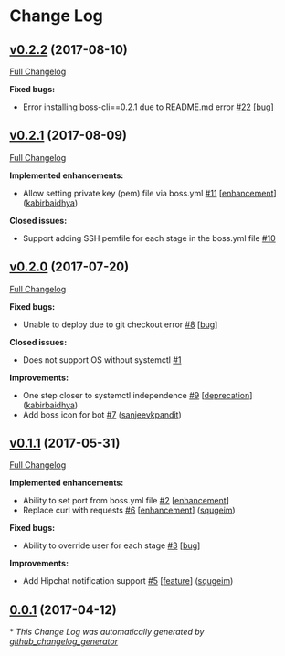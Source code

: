 # Change Log

## [v0.2.2](https://github.com/kabirbaidhya/boss-cli/tree/v0.2.2) (2017-08-10)
[Full Changelog](https://github.com/kabirbaidhya/boss-cli/compare/v0.2.1...v0.2.2)

**Fixed bugs:**

- Error installing boss-cli==0.2.1 due to README.md error [\#22](https://github.com/kabirbaidhya/boss-cli/issues/22) [[bug](https://github.com/kabirbaidhya/boss-cli/labels/bug)]

## [v0.2.1](https://github.com/kabirbaidhya/boss-cli/tree/v0.2.1) (2017-08-09)
[Full Changelog](https://github.com/kabirbaidhya/boss-cli/compare/v0.2.0...v0.2.1)

**Implemented enhancements:**

- Allow setting private key \(pem\) file via boss.yml [\#11](https://github.com/kabirbaidhya/boss-cli/pull/11) [[enhancement](https://github.com/kabirbaidhya/boss-cli/labels/enhancement)] ([kabirbaidhya](https://github.com/kabirbaidhya))

**Closed issues:**

- Support adding SSH pemfile for each stage in the boss.yml file [\#10](https://github.com/kabirbaidhya/boss-cli/issues/10)

## [v0.2.0](https://github.com/kabirbaidhya/boss-cli/tree/v0.2.0) (2017-07-20)
[Full Changelog](https://github.com/kabirbaidhya/boss-cli/compare/v0.1.1...v0.2.0)

**Fixed bugs:**

- Unable to deploy due to git checkout error [\#8](https://github.com/kabirbaidhya/boss-cli/issues/8) [[bug](https://github.com/kabirbaidhya/boss-cli/labels/bug)]

**Closed issues:**

- Does not support OS without systemctl [\#1](https://github.com/kabirbaidhya/boss-cli/issues/1)

**Improvements:**

- One step closer to systemctl independence [\#9](https://github.com/kabirbaidhya/boss-cli/pull/9) [[deprecation](https://github.com/kabirbaidhya/boss-cli/labels/deprecation)] ([kabirbaidhya](https://github.com/kabirbaidhya))
- Add boss icon for bot [\#7](https://github.com/kabirbaidhya/boss-cli/pull/7) ([sanjeevkpandit](https://github.com/sanjeevkpandit))

## [v0.1.1](https://github.com/kabirbaidhya/boss-cli/tree/v0.1.1) (2017-05-31)
[Full Changelog](https://github.com/kabirbaidhya/boss-cli/compare/0.0.1...v0.1.1)

**Implemented enhancements:**

- Ability to set port from boss.yml file [\#2](https://github.com/kabirbaidhya/boss-cli/issues/2) [[enhancement](https://github.com/kabirbaidhya/boss-cli/labels/enhancement)]
- Replace curl with requests [\#6](https://github.com/kabirbaidhya/boss-cli/pull/6) [[enhancement](https://github.com/kabirbaidhya/boss-cli/labels/enhancement)] ([squgeim](https://github.com/squgeim))

**Fixed bugs:**

- Ability to override user for each stage [\#3](https://github.com/kabirbaidhya/boss-cli/issues/3) [[bug](https://github.com/kabirbaidhya/boss-cli/labels/bug)]

**Improvements:**

- Add Hipchat notification support [\#5](https://github.com/kabirbaidhya/boss-cli/pull/5) [[feature](https://github.com/kabirbaidhya/boss-cli/labels/feature)] ([squgeim](https://github.com/squgeim))

## [0.0.1](https://github.com/kabirbaidhya/boss-cli/tree/0.0.1) (2017-04-12)


\* *This Change Log was automatically generated by [github_changelog_generator](https://github.com/skywinder/Github-Changelog-Generator)*